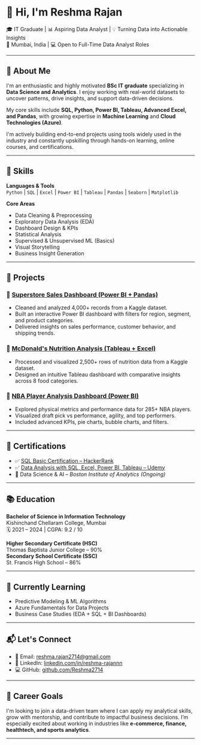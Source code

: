 # 👋 Hi, I'm Reshma Rajan

🎓 IT Graduate | 📊 Aspiring Data Analyst | 💡 Turning Data into Actionable Insights  
📍 Mumbai, India | 💻 Open to Full-Time Data Analyst Roles

---

## 🧠 About Me

I'm an enthusiastic and highly motivated **BSc IT graduate** specializing in **Data Science and Analytics**. I enjoy working with real-world datasets to uncover patterns, drive insights, and support data-driven decisions.

My core skills include **SQL, Python, Power BI, Tableau, Advanced Excel, and Pandas**, with growing expertise in **Machine Learning** and **Cloud Technologies (Azure)**.

I'm actively building end-to-end projects using tools widely used in the industry and constantly upskilling through hands-on learning, online courses, and certifications.

---

## 🚀 Skills

**Languages & Tools**  
`Python` | `SQL` | `Excel` | `Power BI` | `Tableau` | `Pandas` | `Seaborn` | `Matplotlib`

**Core Areas**  
- Data Cleaning & Preprocessing  
- Exploratory Data Analysis (EDA)  
- Dashboard Design & KPIs  
- Statistical Analysis  
- Supervised & Unsupervised ML (Basics)  
- Visual Storytelling  
- Business Insight Generation

---

## 📁 Projects

### 🔹 [Superstore Sales Dashboard (Power BI + Pandas)](https://github.com/Reshma2714/SuperStore-Sales)
- Cleaned and analyzed 4,000+ records from a Kaggle dataset.
- Built an interactive Power BI dashboard with filters for region, segment, and product categories.
- Delivered insights on sales performance, customer behavior, and shipping trends.

### 🔹 [McDonald's Nutrition Analysis (Tableau + Excel)](https://github.com/Reshma2714/McD-Nutrition-Facts)
- Processed and visualized 2,500+ rows of nutrition data from a Kaggle dataset.
- Designed an intuitive Tableau dashboard with comparative insights across 8 food categories.

### 🔹 [NBA Player Analysis Dashboard (Power BI)](https://github.com/your-nba-project-link)
- Explored physical metrics and performance data for 285+ NBA players.
- Visualized draft pick vs performance, agility, and top performers.
- Included advanced KPIs, pie charts, bubble charts, and filters.

---

## 📜 Certifications

- ✅ [SQL Basic Certification – HackerRank](https://www.hackerrank.com/certificates/iframe/723cbc553a4c)
- ✅ [Data Analysis with SQL, Excel, Power BI, Tableau – Udemy](https://drive.google.com/file/d/1fxVW3HTIbgRMEWogAILDuosjvbd4XO7U/view)
- 🧠 Data Science & AI – *Boston Institute of Analytics (Ongoing)*

---

## 📚 Education

**Bachelor of Science in Information Technology**  
Kishinchand Chellaram College, Mumbai  
🗓️ 2021 – 2024 | CGPA: 9.2 / 10

**Higher Secondary Certificate (HSC)**  
Thomas Baptista Junior College – 90%  
**Secondary School Certificate (SSC)**  
St. Francis High School – 86%

---

## 🧩 Currently Learning

- Predictive Modeling & ML Algorithms  
- Azure Fundamentals for Data Projects  
- Business Case Studies (EDA + SQL + BI Dashboards)

---

## 📬 Let's Connect

- 📧 Email: [reshma.rajan2714@gmail.com](mailto:reshma.rajan2714@gmail.com)  
- 🔗 LinkedIn: [linkedin.com/in/reshma-rajannn](https://www.linkedin.com/in/reshma-rajannn)  
- 💻 GitHub: [github.com/Reshma2714](https://github.com/Reshma2714)

---

## 🎯 Career Goals

I'm looking to join a data-driven team where I can apply my analytical skills, grow with mentorship, and contribute to impactful business decisions. I’m especially excited about working in industries like **e-commerce, finance, healthtech, and sports analytics**.

---

